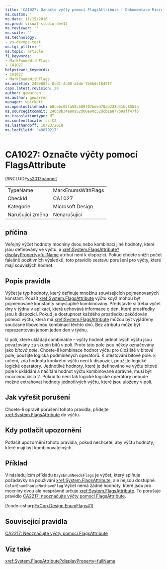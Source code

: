 ```yaml
---
title: 'CA1027: Označte výčty pomocí FlagsAttribute | Dokumentace Microsoftu'
ms.custom: ''
ms.date: 11/15/2016
ms.prod: visual-studio-dev14
ms.reviewer: ''
ms.suite: ''
ms.technology:
- vs-devops-test
ms.tgt_pltfrm: ''
ms.topic: article
f1_keywords:
- MarkEnumsWithFlags
- CA1027
helpviewer_keywords:
- CA1027
- MarkEnumsWithFlags
ms.assetid: 249e882c-8cd1-4c00-a2de-7b6bdc1849ff
caps.latest.revision: 20
author: gewarren
ms.author: gewarren
manager: wpickett
ms.openlocfilehash: b8cebc05fa58c589f07beed70ab222d31bc8553a
ms.sourcegitcommit: 240c8b34e80952d00e90c52dcb1a077b9aff47f6
ms.translationtype: MT
ms.contentlocale: cs-CZ
ms.lasthandoff: 10/23/2018
ms.locfileid: "49879217"
---
```

# <a name="ca1027-mark-enums-with-flagsattribute"></a>CA1027: Označte výčty pomocí FlagsAttribute
[!INCLUDE[vs2017banner](../includes/vs2017banner.md)]

|||
|-|-|
|TypeName|MarkEnumsWithFlags|
|CheckId|CA1027|
|Kategorie|Microsoft.Design|
|Narušující změna|Nenarušující|

## <a name="cause"></a>příčina
 Veřejný výčet hodnoty mocniny dvou nebo kombinací jiné hodnoty, které jsou definovány ve výčtu, a <xref:System.FlagsAttribute?displayProperty=fullName> atribut není k dispozici. Pokud chcete snížit počet falešně pozitivních výsledků, toto pravidlo sestavu porušení pro výčty, které mají souvislých hodnot.

## <a name="rule-description"></a>Popis pravidla
 Výčet je typ hodnoty, který definuje množinu souvisejících pojmenovaných konstant. Použít <xref:System.FlagsAttribute> výčtu když mohou být pojmenované konstanty smysluplně kombinovány. Představte si třeba výčet dny v týdnu v aplikaci, která uchovává informace o den, které prostředky jsou k dispozici. Pokud je dostupnost každého prostředku zakódován pomocí výčtu, která má <xref:System.FlagsAttribute> můžou být vyjádřeny současné libovolnou kombinací těchto dnů. Bez atributu může být reprezentován jenom jeden den v týdnu.

 U polí, které ukládají combinable – výčty hodnot jednotlivých výčtu jsou považovány za skupin bitů v poli. Proto tato pole jsou někdy označovány jako *bitová pole*. Chcete-li kombinace hodnot výčtu pro úložiště v bitové pole, použijte logická podmíněných operátorů. K otestování bitové pole. k určení, zda hodnota konkrétní výčtu není k dispozici, použijte logické logické operátory. Jednotlivé hodnoty, které je definováno ve výčtu bitové pole k ukládání a načítání hodnot výčtu kombinované správně, musí být mocninou čísla 2. Pokud to není tak logické logické operátory nebude možné extrahovat hodnoty jednotlivých výčtu, které jsou uloženy v poli.

## <a name="how-to-fix-violations"></a>Jak vyřešit porušení
 Chcete-li opravit porušení tohoto pravidla, přidejte <xref:System.FlagsAttribute> do výčtu.

## <a name="when-to-suppress-warnings"></a>Kdy potlačit upozornění
 Potlačit upozornění tohoto pravidla, pokud nechcete, aby výčtu hodnoty, které mají být kombinovatelných.

## <a name="example"></a>Příklad
 V následujícím příkladu `DaysEnumNeedsFlags` je výčet, který splňuje požadavky na používání <xref:System.FlagsAttribute>, ale nejsou dostupné. `ColorEnumShouldNotHaveFlag` Výčet nemá žádné hodnoty, které jsou pro mocniny dvou ale nesprávně určuje <xref:System.FlagsAttribute>. To porušuje pravidlo [CA2217: neoznačujte výčty pomocí FlagsAttribute](../code-quality/ca2217-do-not-mark-enums-with-flagsattribute.md).

 [!code-csharp[FxCop.Design.EnumFlags#1](../snippets/csharp/VS_Snippets_CodeAnalysis/FxCop.Design.EnumFlags/cs/FxCop.Design.EnumFlags.cs#1)]

## <a name="related-rules"></a>Související pravidla
 [CA2217: Neoznačujte výčty pomocí FlagsAttribute](../code-quality/ca2217-do-not-mark-enums-with-flagsattribute.md)

## <a name="see-also"></a>Viz také
 <xref:System.FlagsAttribute?displayProperty=fullName>



